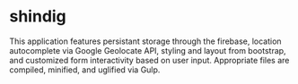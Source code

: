 # shindig
This application features persistant storage through the firebase, location autocomplete via Google Geolocate API, styling and layout from bootstrap, and customized form interactivity based on user input. Appropriate files are compiled, minified, and uglified via Gulp. 

